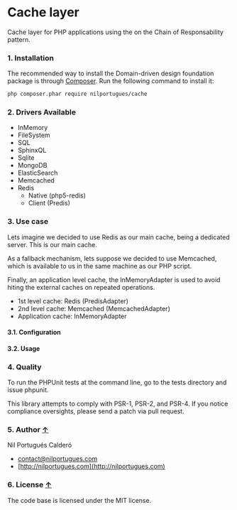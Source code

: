 # Cache layer
Cache layer for PHP applications using the on the Chain of Responsability pattern.

### 1. Installation

The recommended way to install the Domain-driven design foundation package is through [Composer](http://getcomposer.org). Run the following command to install it:

```sh
php composer.phar require nilportugues/cache
```

### 2. Drivers Available
- InMemory
- FileSystem
- SQL
- SphinxQL
- Sqlite
- MongoDB
- ElasticSearch
- Memcached
- Redis
  - Native (php5-redis)
  - Client (Predis)

### 3. Use case

Lets imagine we decided to use Redis as our main cache, being a dedicated server. This is our main cache.

As a fallback mechanism, lets suppose we decided to use Memcached, which is available to us in the same machine as our PHP script. 

Finally, an application level cache, the InMemoryAdapter is used to avoid hiting the external caches on repeated operations.

- 1st level cache: Redis (PredisAdapter)
- 2nd level cache: Memcached (MemcachedAdapter)
- Application cache: InMemoryAdapter

#### 3.1. Configuration 

#### 3.2. Usage


### 4. Quality

To run the PHPUnit tests at the command line, go to the tests directory and issue phpunit.

This library attempts to comply with PSR-1, PSR-2, and PSR-4. If you notice compliance oversights, please send a patch via pull request.

### 5. Author [↑](#index_block)
Nil Portugués Calderó

 - <contact@nilportugues.com>
 - [http://nilportugues.com](http://nilportugues.com)

### 6. License [↑](#index_block)
The code base is licensed under the MIT license.

